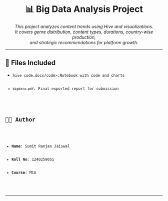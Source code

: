 <h1 align="center">📊 Big Data Analysis Project</h1>

<p align="center">
  <em>This project analyzes content trends using Hive and visualizations.<br>
  It covers genre distribution, content types, durations, country-wise production,<br>
  and strategic recommendations for platform growth.</em>
</p>

<hr>

<h2>📁 Files Included</h2>
<ul>
  <li><code>hive code.docx/code>:Notebook with code and charts</li>
  <li><code>bigdata.pdf</code>: Final exported report for submission</li>
</ul>

<h2>👨‍💻 Author</h2>
<ul>
  <li><strong>Name</strong>: Sumit Ranjan Jaiswal</li>
  <li><strong>Roll No</strong>: 1240259051</li>
  <li><strong>Course</strong>: MCA</li>
</ul>

<hr>

